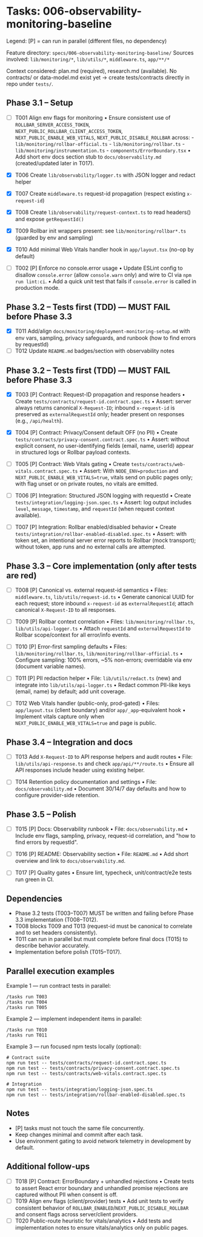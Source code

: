 # Tasks: 006-observability-monitoring-baseline

Legend: [P] = can run in parallel (different files, no dependency)

Feature directory: `specs/006-observability-monitoring-baseline/` Sources involved:
`lib/monitoring/*`, `lib/utils/*`, `middleware.ts`, `app/**/*`

Context considered: plan.md (required), research.md (available). No contracts/ or data-model.md
exist yet → create tests/contracts directly in repo under `tests/`.

## Phase 3.1 – Setup

- [ ] T001 Align env flags for monitoring • Ensure consistent use of `ROLLBAR_SERVER_ACCESS_TOKEN`,
      `NEXT_PUBLIC_ROLLBAR_CLIENT_ACCESS_TOKEN`, `NEXT_PUBLIC_ENABLE_WEB_VITALS`,
      `NEXT_PUBLIC_DISABLE_ROLLBAR` across: - `lib/monitoring/rollbar-official.ts` -
      `lib/monitoring/rollbar.ts` - `lib/monitoring/instrumentation.ts` -
      `components/ErrorBoundary.tsx` • Add short env docs section stub to `docs/observability.md`
      (created/updated later in T017).

- [x] T006 Create `lib/observability/logger.ts` with JSON logger and redact helper
- [x] T007 Create `middleware.ts` request-id propagation (respect existing `x-request-id`)
- [x] T008 Create `lib/observability/request-context.ts` to read headers() and expose
      `getRequestId()`
- [x] T009 Rollbar init wrappers present: see `lib/monitoring/rollbar*.ts` (guarded by env and
      sampling)
- [x] T010 Add minimal Web Vitals handler hook in `app/layout.tsx` (no-op by default)

- [ ] T002 [P] Enforce no console.error usage • Update ESLint config to disallow `console.error`
      (allow `console.warn` only) and wire to CI via `npm run lint:ci`. • Add a quick unit test that
      fails if `console.error` is called in production mode.

## Phase 3.2 – Tests first (TDD) — MUST FAIL before Phase 3.3

- [x] T011 Add/align `docs/monitoring/deployment-monitoring-setup.md` with env vars, sampling,
      privacy safeguards, and runbook (how to find errors by requestId)
- [ ] T012 Update `README.md` badges/section with observability notes

## Phase 3.2 – Tests first (TDD) — MUST FAIL before Phase 3.3

- [x] T003 [P] Contract: Request-ID propagation and response headers • Create
      `tests/contracts/request-id.contract.spec.ts` • Assert: server always returns canonical
      `X-Request-ID`; inbound `x-request-id` is preserved as `externalRequestId` only; header
      present on responses (e.g., `/api/health`).

- [x] T004 [P] Contract: Privacy/Consent default OFF (no PII) • Create
      `tests/contracts/privacy-consent.contract.spec.ts` • Assert: without explicit consent, no
      user-identifying fields (email, name, userId) appear in structured logs or Rollbar payload
      contexts.

- [ ] T005 [P] Contract: Web Vitals gating • Create `tests/contracts/web-vitals.contract.spec.ts` •
      Assert: With `NODE_ENV=production` and `NEXT_PUBLIC_ENABLE_WEB_VITALS=true`, vitals send on
      public pages only; with flag unset or on private routes, no vitals are emitted.

- [ ] T006 [P] Integration: Structured JSON logging with requestId • Create
      `tests/integration/logging-json.spec.ts` • Assert: log output includes `level`, `message`,
      `timestamp`, and `requestId` (when request context available).

- [ ] T007 [P] Integration: Rollbar enabled/disabled behavior • Create
      `tests/integration/rollbar-enabled-disabled.spec.ts` • Assert: with token set, an intentional
      server error reports to Rollbar (mock transport); without token, app runs and no external
      calls are attempted.

## Phase 3.3 – Core implementation (only after tests are red)

- [ ] T008 [P] Canonical vs. external request-id semantics • Files: `middleware.ts`,
      `lib/utils/request-id.ts` • Generate canonical UUID for each request; store inbound
      `x-request-id` as `externalRequestId`; attach canonical `X-Request-ID` to all responses.

- [ ] T009 [P] Rollbar context correlation • Files: `lib/monitoring/rollbar.ts`,
      `lib/utils/api-logger.ts` • Attach `requestId` and `externalRequestId` to Rollbar
      scope/context for all error/info events.

- [ ] T010 [P] Error-first sampling defaults • Files: `lib/monitoring/rollbar.ts`,
      `lib/monitoring/rollbar-official.ts` • Configure sampling: 100% errors, ~5% non-errors;
      overridable via env (document variable names).

- [ ] T011 [P] PII redaction helper • File: `lib/utils/redact.ts` (new) and integrate into
      `lib/utils/api-logger.ts` • Redact common PII-like keys (email, name) by default; add unit
      coverage.

- [ ] T012 Web Vitals handler (public-only, prod-gated) • Files: `app/layout.tsx` (client boundary)
      and/or `app/_app`-equivalent hook • Implement vitals capture only when
      `NEXT_PUBLIC_ENABLE_WEB_VITALS=true` and page is public.

## Phase 3.4 – Integration and docs

- [ ] T013 Add `X-Request-ID` to API response helpers and audit routes • File:
      `lib/utils/api-response.ts` and check `app/api/**/route.ts` • Ensure all API responses include
      header using existing helper.

- [ ] T014 Retention policy documentation and settings • File: `docs/observability.md` • Document
      30/14/7 day defaults and how to configure provider-side retention.

## Phase 3.5 – Polish

- [ ] T015 [P] Docs: Observability runbook • File: `docs/observability.md` • Include env flags,
      sampling, privacy, request-id correlation, and "how to find errors by requestId".

- [ ] T016 [P] README: Observability section • File: `README.md` • Add short overview and link to
      `docs/observability.md`.

- [ ] T017 [P] Quality gates • Ensure lint, typecheck, unit/contract/e2e tests run green in CI.

## Dependencies

- Phase 3.2 tests (T003–T007) MUST be written and failing before Phase 3.3 implementation
  (T008–T012).
- T008 blocks T009 and T013 (request-id must be canonical to correlate and to set headers
  consistently).
- T011 can run in parallel but must complete before final docs (T015) to describe behavior
  accurately.
- Implementation before polish (T015–T017).

## Parallel execution examples

Example 1 — run contract tests in parallel:

```
/tasks run T003
/tasks run T004
/tasks run T005
```

Example 2 — implement independent items in parallel:

```
/tasks run T010
/tasks run T011
```

Example 3 — run focused npm tests locally (optional):

```
# Contract suite
npm run test -- tests/contracts/request-id.contract.spec.ts
npm run test -- tests/contracts/privacy-consent.contract.spec.ts
npm run test -- tests/contracts/web-vitals.contract.spec.ts

# Integration
npm run test -- tests/integration/logging-json.spec.ts
npm run test -- tests/integration/rollbar-enabled-disabled.spec.ts
```

## Notes

- [P] tasks must not touch the same file concurrently.
- Keep changes minimal and commit after each task.
- Use environment gating to avoid network telemetry in development by default.

## Additional follow-ups

- [ ] T018 [P] Contract: ErrorBoundary + unhandled rejections • Create tests to assert React error
      boundary and unhandled promise rejections are captured without PII when consent is off.
- [ ] T019 Align env flags (client/provider) tests • Add unit tests to verify consistent behavior of
      `ROLLBAR_ENABLED`/`NEXT_PUBLIC_DISABLE_ROLLBAR` and consent flags across server/client
      providers.
- [ ] T020 Public-route heuristic for vitals/analytics • Add tests and implementation notes to
      ensure vitals/analytics only on public pages.
